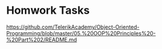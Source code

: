 # Homwork Tasks
https://github.com/TelerikAcademy/Object-Oriented-Programming/blob/master/05.%20OOP%20Principles%20-%20Part%202/README.md
